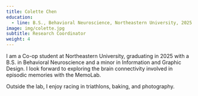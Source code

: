 ```yaml
---
title: Colette Chen
education:
  - line: B.S., Behavioral Neuroscience, Northeastern University, 2025
image: img/colette.jpg
subtitle: Research Coordinator
weight: 4
---
```


I am a Co-op student at Northeastern University, graduating in 2025 with a B.S. in Behavioral Neuroscience and a minor in Information and Graphic Design. I look forward to exploring the brain connectivity involved in episodic memories with the MemoLab.

Outside the lab, I enjoy racing in triathlons, baking, and photography.
